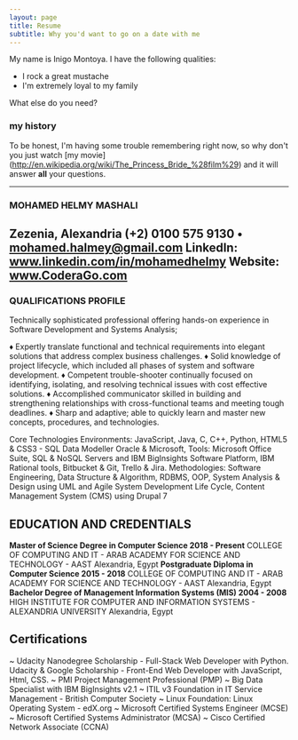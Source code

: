 ```yaml
---
layout: page
title: Resume
subtitle: Why you'd want to go on a date with me
---
```


My name is Inigo Montoya. I have the following qualities:

- I rock a great mustache
- I'm extremely loyal to my family

What else do you need?

### my history

To be honest, I'm having some trouble remembering right now, so why don't you just watch [my movie]
(http://en.wikipedia.org/wiki/The_Princess_Bride_%28film%29) and it will answer **all** your questions.

---
### MOHAMED HELMY MASHALI
Zezenia, Alexandria
(+2) 0100 575 9130 • mohamed.halmey@gmail.com
LinkedIn: www.linkedin.com/in/mohamedhelmy
Website: www.CoderaGo.com
---


### QUALIFICATIONS PROFILE
Technically sophisticated professional offering hands-on experience in Software Development and Systems Analysis;

♦ Expertly translate functional and technical requirements into elegant solutions that address complex business challenges.
♦ Solid knowledge of project lifecycle, which included all phases of system and software development.
♦ Competent trouble-shooter continually focused on identifying, isolating, and resolving technical issues with cost effective solutions.
♦ Accomplished communicator skilled in building and strengthening relationships with cross-functional teams and meeting tough deadlines.
♦ Sharp and adaptive; able to quickly learn and master new concepts, procedures, and technologies.

Core Technologies
Environments:
JavaScript, Java, C, C++, Python, HTML5 & CSS3 - SQL Data Modeller Oracle & Microsoft,
Tools:
Microsoft Office Suite, SQL & NoSQL Servers and IBM BigInsights Software Platform, IBM Rational tools, Bitbucket & Git, Trello & Jira.
Methodologies:
Software Engineering, Data Structure & Algorithm, RDBMS, OOP, System Analysis & Design using UML and Agile System Development Life Cycle, Content Management System (CMS) using Drupal 7

EDUCATION AND CREDENTIALS
---
**Master of Science Degree in Computer Science 2018 - Present**
COLLEGE OF COMPUTING AND IT - ARAB ACADEMY FOR SCIENCE AND TECHNOLOGY - AAST
Alexandria, Egypt
**Postgraduate Diploma in Computer Science 2015 - 2018**
COLLEGE OF COMPUTING AND IT - ARAB ACADEMY FOR SCIENCE AND TECHNOLOGY - AAST
Alexandria, Egypt
**Bachelor Degree of Management Information Systems (MIS) 2004 - 2008**
HIGH INSTITUTE FOR COMPUTER AND INFORMATION SYSTEMS - ALEXANDRIA UNIVERSITY
Alexandria, Egypt


Certifications
---

~ Udacity Nanodegree Scholarship - Full-Stack Web Developer with Python.
  Udacity & Google Scholarship - Front-End Web Developer with JavaScript, Html, CSS.
~ PMI Project Management Professional (PMP)
~ Big Data Specialist with IBM BigInsights v2.1
~ ITIL v3 Foundation in IT Service Management - British Computer Society
~ Linux Foundation: Linux Operating System - edX.org
~ Microsoft Certified Systems Engineer (MCSE)
~ Microsoft Certified Systems Administrator (MCSA)
~ Cisco Certified Network Associate (CCNA)
